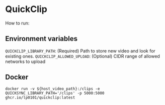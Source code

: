 # QuickClip

How to run:

## Environment variables

`QUICKCLIP_LIBRARY_PATH`: (Required) Path to store new video and look for existing ones.
`QUICKCLIP_ALLOWED_UPLOAD`: (Optional) CIDR range of allowed networks to upload

## Docker

`docker run -v ${host_video_path}:/clips -e QUICKSYNC_LIBRARY_PATH='/clips' -p 5000:5000 ghcr.io/lp0101/quickclip:latest`